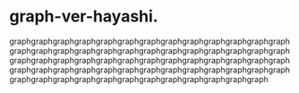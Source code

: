 # graph-ver-hayashi.
graphgraphgraphgraphgraphgraphgraphgraphgraphgraphgraphgraphgraphgraphgraphgraphgraphgraphgraphgraphgraphgraphgraphgraphgraphgraphgraphgraphgraphgraphgraphgraphgraphgraphgraphgraphgraphgraphgraphgraphgraphgraphgraphgraphgraphgraphgraphgraphgraphgraphgraphgraphgraphgraphgraphgraphgraphgraphgraphgraphgraphgraphgraphgraph
